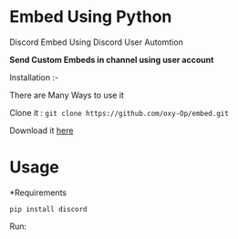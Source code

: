 # Embed Using Python
Discord Embed Using Discord User Automtion


  **Send Custom Embeds in channel using user account**
  
  
  Installation :- 
  
 <div style:cursor:crosshair> <p> There are Many Ways to use it</p> </div>
 
 Clone it :  ```git clone https://github.com/oxy-Op/embed.git```
<br /> 

 Download it [here](https://github.com/oxy-Op/embed/archive/refs/heads/master.zip)
 
# Usage

*Requirements

```pip install discord```

Run:
 
    
